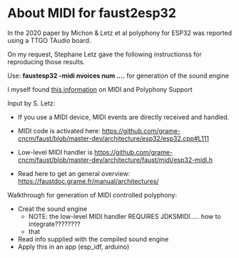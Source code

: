 # About MIDI for faust2esp32

In the 2020 paper by Michon & Letz et al polyphony for ESP32 was reported using a TTGO TAudio board.

On my request, Stephane Letz gave the following instructionss for reproducing those results.

Use: **faustesp32 -midi nvoices num ....**  for generation of the sound engine

I myself found [this information](https://faustdoc.grame.fr/manual/midi/) on MIDI and Polyphony Support  
  
 
Input by S. Letz:    

- If you use a MIDI device, MIDI events are  directly received and handled.

- MIDI code is activated here: https://github.com/grame-cncm/faust/blob/master-dev/architecture/esp32/esp32.cpp#L111

- Low-level MIDI handler is https://github.com/grame-cncm/faust/blob/master-dev/architecture/faust/midi/esp32-midi.h

- Read here to get an general overview: https://faustdoc.grame.fr/manual/architectures/ 


Walkthrough for generation of MIDI controlled polyphony:

- Creat the sound engine  
  - NOTE:  the low-level MIDI handler REQUIRES JDKSMIDI.....  how to integrate????????
  - that
- Read info supplied with the compiled sound engine  
- Apply this in an app (esp_idf,  arduino) 
  
  
